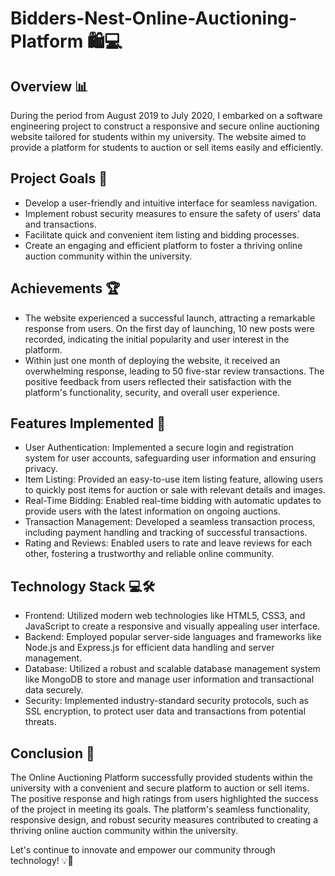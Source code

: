 # Bidders-Nest-Online-Auctioning-Platform 🛍️💻

## Overview 📊
During the period from August 2019 to July 2020, I embarked on a software engineering project to construct a responsive and secure online auctioning website tailored for students within my university. The website aimed to provide a platform for students to auction or sell items easily and efficiently.

## Project Goals 🎯
- Develop a user-friendly and intuitive interface for seamless navigation.
- Implement robust security measures to ensure the safety of users' data and transactions.
- Facilitate quick and convenient item listing and bidding processes.
- Create an engaging and efficient platform to foster a thriving online auction community within the university.

## Achievements 🏆
- The website experienced a successful launch, attracting a remarkable response from users. On the first day of launching, 10 new posts were recorded, indicating the initial popularity and user interest in the platform.
- Within just one month of deploying the website, it received an overwhelming response, leading to 50 five-star review transactions. The positive feedback from users reflected their satisfaction with the platform's functionality, security, and overall user experience.

## Features Implemented 🚀
- User Authentication: Implemented a secure login and registration system for user accounts, safeguarding user information and ensuring privacy.
- Item Listing: Provided an easy-to-use item listing feature, allowing users to quickly post items for auction or sale with relevant details and images.
- Real-Time Bidding: Enabled real-time bidding with automatic updates to provide users with the latest information on ongoing auctions.
- Transaction Management: Developed a seamless transaction process, including payment handling and tracking of successful transactions.
- Rating and Reviews: Enabled users to rate and leave reviews for each other, fostering a trustworthy and reliable online community.

## Technology Stack 💻🛠️
- Frontend: Utilized modern web technologies like HTML5, CSS3, and JavaScript to create a responsive and visually appealing user interface.
- Backend: Employed popular server-side languages and frameworks like Node.js and Express.js for efficient data handling and server management.
- Database: Utilized a robust and scalable database management system like MongoDB to store and manage user information and transactional data securely.
- Security: Implemented industry-standard security protocols, such as SSL encryption, to protect user data and transactions from potential threats.

## Conclusion 🎉
The Online Auctioning Platform successfully provided students within the university with a convenient and secure platform to auction or sell items. The positive response and high ratings from users highlighted the success of the project in meeting its goals. The platform's seamless functionality, responsive design, and robust security measures contributed to creating a thriving online auction community within the university.

Let's continue to innovate and empower our community through technology! 💡💪
